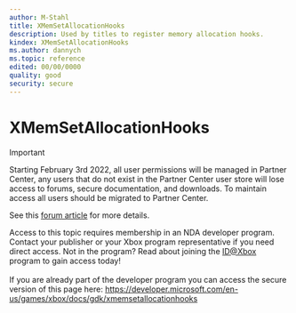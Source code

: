 ```yaml
---
author: M-Stahl
title: XMemSetAllocationHooks
description: Used by titles to register memory allocation hooks.
kindex: XMemSetAllocationHooks
ms.author: dannych
ms.topic: reference
edited: 00/00/0000
quality: good
security: secure
---
```


# XMemSetAllocationHooks
> [!IMPORTANT]
> Starting February 3rd 2022, all user permissions will be managed in Partner Center, any users that do not exist in the Partner Center user store will lose access to forums, secure documentation, and downloads. To maintain access all users should be migrated to Partner Center. <p></p>See this <a href="https://forums.xboxlive.com/articles/132187/breaking-change-user-access-for-forums-secure-docu.html">forum article</a> for more details.  

 Access to this topic requires membership in an NDA developer program. Contact your publisher or your Xbox program representative if you need direct access. Not in the program? Read about joining the <a href="https://www.xbox.com/Developers/id">ID@Xbox</a> program to gain access today!  <br/><br/>If you are already part of the developer program you can access the secure version of this page here: <a target="_blank" href="https://developer.microsoft.com/en-us/games/xbox/docs/gdk/xmemsetallocationhooks">https://developer.microsoft.com/en-us/games/xbox/docs/gdk/xmemsetallocationhooks</a>